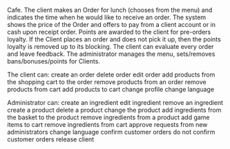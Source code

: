 Cafe. The client makes an Order for lunch (chooses from the menu) and indicates the time
when he would like to receive an order. The system shows the price of the Order and
offers to pay from a client account or in cash upon receipt
order. Points are awarded to the client for pre-orders
loyalty. If the Client places an order and does not pick it up, then the points
loyalty is removed up to its blocking. The client can evaluate
every order and leave feedback. The administrator manages the menu,
sets/removes bans/bonuses/points for Clients.

The client can:
create an order
delete order
edit order
add products from the shopping cart to the order
remove products from an order
remove products from cart
add products to cart
change profile
change language

Administrator can:
create an ingredient
edit ingredient
remove an ingredient
create a product
delete a product
change the product
add ingredients from the basket to the product
remove ingredients from a product
add game items to cart
remove ingredients from cart
approve requests from new administrators
change language
confirm customer orders
do not confirm customer orders
release client
